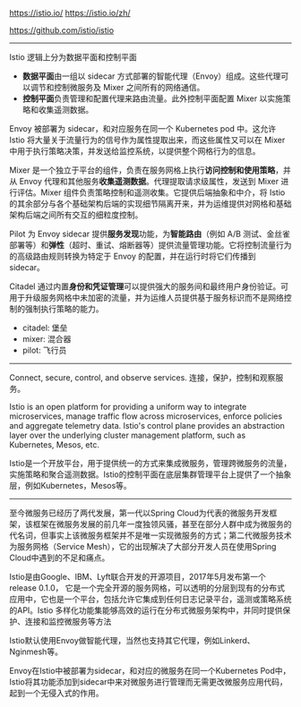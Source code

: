 https://istio.io/
https://istio.io/zh/

https://github.com/istio/istio

---

Istio 逻辑上分为数据平面和控制平面
* **数据平面**由一组以 sidecar 方式部署的智能代理（Envoy）组成。这些代理可以调节和控制微服务及 Mixer 之间所有的网络通信。
* **控制平面**负责管理和配置代理来路由流量。此外控制平面配置 Mixer 以实施策略和收集遥测数据。

Envoy 被部署为 sidecar，和对应服务在同一个 Kubernetes pod 中。这允许 Istio 将大量关于流量行为的信号作为属性提取出来，而这些属性又可以在 Mixer 中用于执行策略决策，并发送给监控系统，以提供整个网格行为的信息。

Mixer 是一个独立于平台的组件，负责在服务网格上执行**访问控制和使用策略**，并从 Envoy 代理和其他服务**收集遥测数据**。代理提取请求级属性，发送到 Mixer 进行评估。Mixer 组件负责策略控制和遥测收集。它提供后端抽象和中介，将 Istio 的其余部分与各个基础架构后端的实现细节隔离开来，并为运维提供对网格和基础架构后端之间所有交互的细粒度控制。

Pilot 为 Envoy sidecar 提供**服务发现**功能，为**智能路由**（例如 A/B 测试、金丝雀部署等）和**弹性**（超时、重试、熔断器等）提供流量管理功能。它将控制流量行为的高级路由规则转换为特定于 Envoy 的配置，并在运行时将它们传播到 sidecar。

Citadel 通过内置**身份和凭证管理**可以提供强大的服务间和最终用户身份验证。可用于升级服务网格中未加密的流量，并为运维人员提供基于服务标识而不是网络控制的强制执行策略的能力。

* citadel: 堡垒
* mixer: 混合器
* pilot: 飞行员

---

Connect, secure, control, and observe services.
连接，保护，控制和观察服务。

Istio is an open platform for providing a uniform way to integrate microservices, manage traffic flow across microservices, enforce policies and aggregate telemetry data. Istio's control plane provides an abstraction layer over the underlying cluster management platform, such as Kubernetes, Mesos, etc.

Istio是一个开放平台，用于提供统一的方式来集成微服务，管理跨微服务的流量，实施策略和聚合遥测数据。Istio的控制平面在底层集群管理平台上提供了一个抽象层，例如Kubernetes，Mesos等。

---

至今微服务已经历了两代发展，第一代以Spring Cloud为代表的微服务开发框架，该框架在微服务发展的前几年一度独领风骚，甚至在部分人群中成为微服务的代名词，但事实上该微服务框架并不是唯一实现微服务的方式；第二代微服务技术为服务网格（Service Mesh），它的出现解决了大部分开发人员在使用Spring Cloud中遇到的不足和痛点。

Istio是由Google、IBM、Lyft联合开发的开源项目，2017年5月发布第一个release 0.1.0， 它是一个完全开源的服务网格，可以透明的分层到现有的分布式应用中，它也是一个平台，包括允许它集成到任何日志记录平台，遥测或策略系统的API。Istio 多样化功能集能够高效的运行在分布式微服务架构中，并同时提供保护、连接和监控微服务等方法

Istio默认使用Envoy做智能代理，当然也支持其它代理，例如Linkerd、Nginmesh等。

Envoy在Istio中被部署为sidecar，和对应的微服务在同一个Kubernetes Pod中，Istio将其功能添加到sidecar中来对微服务进行管理而无需更改微服务应用代码，起到一个无侵入式的作用。